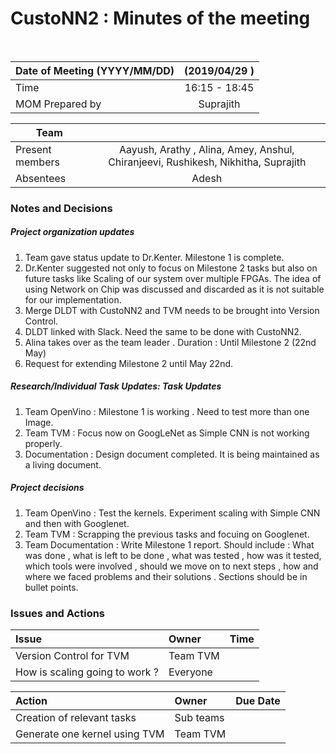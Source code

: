 # CustoNN2 : Minutes of the meeting
<br/>

| Date of Meeting (YYYY/MM/DD)  | (2019/04/29 )  |  
|:--- | :---: |  
| Time  |  16:15 - 18:45 |  
| MOM Prepared by  | Suprajith  |  

| Team | |
| --- | :---: |
| Present members |  Aayush, Arathy , Alina, Amey, Anshul, Chiranjeevi, Rushikesh, Nikhitha, Suprajith  | 
| Absentees | Adesh  |

### Notes and Decisions 
##### Project organization updates
1. Team gave status update to Dr.Kenter. Milestone 1 is complete.
2. Dr.Kenter suggested  not only to focus on Milestone 2 tasks but also on future tasks like Scaling of our system over multiple FPGAs. The idea of using Network on Chip was discussed and discarded as it is not suitable for our implementation.  
3. Merge DLDT with CustoNN2 and TVM needs to be brought into Version Control.
4. DLDT linked with Slack. Need the same to be done with CustoNN2.
5. Alina takes over as the team leader . Duration : Until Milestone 2 (22nd May)
6. Request for extending Milestone 2 until May 22nd.
##### Research/Individual Task Updates: Task Updates
1. Team OpenVino : Milestone 1 is working . Need to test more than one Image.
2. Team TVM : Focus now on GoogLeNet as Simple CNN is not working properly.
3. Documentation : Design document completed. It is being maintained as a living document.
##### Project decisions
1. Team OpenVino : Test the kernels. Experiment scaling with Simple CNN and then with Googlenet. 
2. Team TVM : Scrapping the previous tasks and focuing on Googlenet.
3. Team Documentation : Write Milestone 1 report. Should include : What was done , what is left to be done , what was tested , how was it tested, which tools were involved , should we move on to next steps , how and where we faced problems and their solutions . Sections should be in bullet points.

### Issues and Actions
| Issue | Owner | Time |
|:--- | :--- | :---: |
|Version Control for TVM| Team TVM| |
| How is scaling going to work ? | Everyone | |

|Action| Owner|Due Date|
|:--- | :--- | :---: |
| Creation of relevant tasks | Sub teams | |
| Generate one kernel using TVM | Team TVM  ||